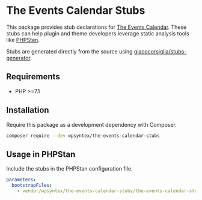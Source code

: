 # The Events Calendar Stubs

This package provides stub declarations for [The Events Calendar](https://wordpress.org/plugins/the-events-calendar/).
These stubs can help plugin and theme developers leverage static analysis tools like [PHPStan](https://phpstan.org/).

Stubs are generated directly from the source using [giacocorsiglia/stubs-generator](https://github.com/GiacoCorsiglia/php-stubs-generator).

## Requirements

- PHP >=7.1

## Installation

Require this package as a development dependency with Composer.

```bash
composer require --dev wpsyntex/the-events-calendar-stubs
```

## Usage in PHPStan

Include the stubs in the PHPStan configuration file.

```yaml
parameters:
  bootstrapFiles:
    - vendor/wpsyntex/the-events-calendar-stubs/the-events-calendar-stubs.php
```

